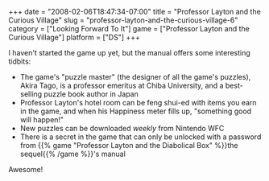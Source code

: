 +++
date = "2008-02-06T18:47:34-07:00"
title = "Professor Layton and the Curious Village"
slug = "professor-layton-and-the-curious-village-6"
category = ["Looking Forward To It"]
game = ["Professor Layton and the Curious Village"]
platform = ["DS"]
+++

I haven't started the game up yet, but the manual offers some interesting tidbits:

<ul>
<li>The game's "puzzle master" (the designer of all the game's puzzles), Akira Tago, is a professor emeritus at Chiba University, and a best-selling puzzle book author in Japan</li>
<li>Professor Layton's hotel room can be feng shui-ed with items you earn in the game, and when his Happiness meter fills up, "something good will happen!"</li>
<li>New puzzles can be downloaded <i>weekly</i> from Nintendo WFC</li>
<li>There is a secret in the game that can only be unlocked with a password from {{% game "Professor Layton and the Diabolical Box" %}}the sequel{{% /game %}}'s manual</li>
</ul>

Awesome!